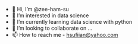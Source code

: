 - 👋 Hi, I’m @zee-ham-su
- 👀 I’m interested in  data science
- 🌱 I’m currently learning data science with python
- 💞️ I’m looking to collaborate on ...
- 📫 How to reach me - hsufiian@yahoo.com

<!---
zee-ham-su/zee-ham-su is a ✨ special ✨ repository because its `README.md` (this file) appears on your GitHub profile.
You can click the Preview link to take a look at your changes.
--->
